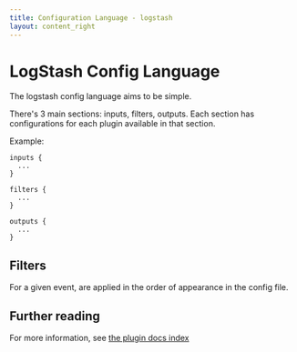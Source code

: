 ```yaml
---
title: Configuration Language - logstash
layout: content_right
---
```

# LogStash Config Language

The logstash config language aims to be simple.

There's 3 main sections: inputs, filters, outputs. Each section has
configurations for each plugin available in that section.

Example:

    inputs {
      ...
    }

    filters {
      ...
    }

    outputs {
      ...
    }

## Filters

For a given event, are applied in the order of appearance in the config file.

## Further reading

For more information, see [the plugin docs index](index)

